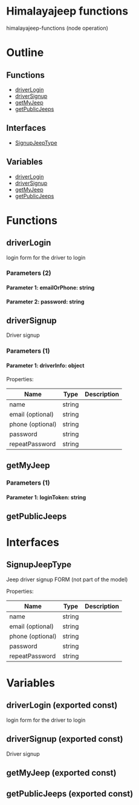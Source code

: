 # Himalayajeep functions

himalayajeep-functions (node operation)



# Outline

## Functions

- [driverLogin](#driverLogin)
- [driverSignup](#driverSignup)
- [getMyJeep](#getMyJeep)
- [getPublicJeeps](#getPublicJeeps)

## Interfaces

- [SignupJeepType](#signupjeeptype)

## Variables

- [driverLogin](#driverlogin)
- [driverSignup](#driversignup)
- [getMyJeep](#getmyjeep)
- [getPublicJeeps](#getpublicjeeps)



# Functions

## driverLogin

login form for the driver to login




### Parameters (2)

#### Parameter 1: emailOrPhone: string

#### Parameter 2: password: string

## driverSignup

Driver signup




### Parameters (1)

#### Parameter 1: driverInfo: object

Properties: 

 | Name | Type | Description |
|---|---|---|
| name  | string |  |
| email (optional) | string |  |
| phone (optional) | string |  |
| password  | string |  |
| repeatPassword  | string |  |



## getMyJeep

### Parameters (1)

#### Parameter 1: loginToken: string

## getPublicJeeps

# Interfaces

## SignupJeepType

Jeep driver signup FORM (not part of the model)





Properties: 

 | Name | Type | Description |
|---|---|---|
| name  | string |  |
| email (optional) | string |  |
| phone (optional) | string |  |
| password  | string |  |
| repeatPassword  | string |  |


# Variables

## driverLogin (exported const)

login form for the driver to login


## driverSignup (exported const)

Driver signup


## getMyJeep (exported const)

## getPublicJeeps (exported const)

